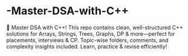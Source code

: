 # -Master-DSA-with-C++
🚀 Master DSA with C++! This repo contains clean, well-structured C++ solutions for Arrays, Strings, Trees, Graphs, DP &amp; more—perfect for placements, interviews &amp; CP. Topic-wise folders, comments, and complexity insights included. Learn, practice &amp; revise efficiently!
